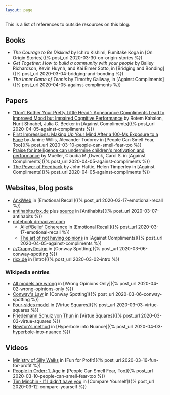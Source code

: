 ```yaml
---
layout: page
---
```


This is a list of references to outside resources on this blog.


## Books

- *The Courage to Be Disliked* by Ichiro Kishimi, Fumitake Koga in [On Origin Stories]({% post_url
  2020-03-30-on-origin-stories %})
- *Get Together: How to build a community with your people* by Bailey Richardson, Kevin Huynh, and Kai Elmer Sotto, in [Bridging and Bonding]({% post_url 2020-03-04-bridging-and-bonding %})
- *The Inner Game of Tennis* by Timothy Gallway, in [Against Compliments]({% post_url 2020-04-05-against-compliments %})


## Papers

- [“Don’t Bother Your Pretty Little Head”: Appearance Compliments Lead to Improved Mood but Impaired Cognitive Performance](https://journals.sagepub.com/doi/10.1177/0361684318758596) by Rotem Kahalon, Nurit Shnabel, Julia C. Becker in [Against Compliments]({% post_url 2020-04-05-against-compliments %})
- [First Impressions: Making Up Your Mind After a 100-Ms Exposure to a
  Face](https://journals.sagepub.com/doi/10.1111/j.1467-9280.2006.01750.x) by Janine Willis, Alexander Todorov in
  [People Can Smell Fear, Too]({% post_url 2020-03-10-people-can-smell-fear-too %})
- [Praise for intelligence can undermine children's motivation and performance](https://psycnet.apa.org/doiLanding?doi=10.1037%2F0022-3514.75.1.33) by Mueller, Claudia M.,Dweck, Carol S. in [Against Compliments]({% post_url 2020-04-05-against-compliments %})
- [The Power of Feedback](https://journals.sagepub.com/doi/abs/10.3102/003465430298487) by John Hattie, Helen Timperley
  in [Against Compliments]({% post_url 2020-04-05-against-compliments %})

## Websites, blog posts

- [AnkiWeb](https://ankiweb.net/) in [Emotional Recall]({% post_url 2020-03-17-emotional-recall %})
- [antihabits.rixx.de](https://antihabits.rixx.de) plus [source](https://github.com/rixx/antihabits/blob/master/antihabit.js) in [Antihabits]({% post_url 2020-03-07-antihabits %})
- [notebook.drmaciver.com](https://notebook.drmaciver.com)
  - [Alief/Belief Coherence](https://notebook.drmaciver.com/posts/2020-03-14-13:55.html) in [Emotional
    Recall]({% post_url 2020-03-17-emotional-recall %})
  - [The art of not having opinions](https://notebook.drmaciver.com/posts/2020-03-09-11:13.html) in [Against
    Compliments]({% post_url 2020-04-05-against-compliments %})
- [/r/CrappyDesign](https://www.reddit.com/r/CrappyDesign/top/) in [Conway Spotting]({% post_url
  2020-03-06-conway-spotting %})
- [rixx.de](https://rixx.de) in [Intro]({% post_url 2020-03-02-intro %})


### Wikipedia entries

- [All models are wrong](https://en.wikipedia.org/wiki/All_models_are_wrong) in [Wrong Opinions Only]({% post_url
  2020-04-02-wrong-opinions-only %})
- [Conway's Law](https://en.wikipedia.org/wiki/Conway's_law) in [Conway Spotting]({% post_url
  2020-03-06-conway-spotting %})
- [Four-sides model](https://en.wikipedia.org/wiki/Four-sides_model) in [Virtue Squares]({% post_url
  2020-03-03-virtue-squares %})
- [Friedemann Schulz von Thun](https://en.wikipedia.org/wiki/Friedemann_Schulz_von_Thun) in [Virtue Squares]({% post_url
  2020-03-03-virtue-squares %})
- [Newton's method](https://en.wikipedia.org/wiki/Newton's_method) in [Hyperbole into Nuance]({% post_url
  2020-04-03-hyperbole-into-nuance %})

## Videos

- [Ministry of Silly Walks](https://www.youtube.com/watch?v=eCLp7zodUiI) in [Fun for Profit]({% post_url
  2020-03-16-fun-for-profit %})
- [People in Order: 1. Age](https://www.youtube.com/watch?v=INuC1fRD-a4) in [People Can Smell Fear, Too]({% post_url
  2020-03-10-people-can-smell-fear-too %})
- [Tim Minchin - If I didn't have you](https://www.youtube.com/watch?v=Zn6gV2sdl38) in [Compare Yourself]({% post_url
  2020-03-12-compare-yourself %})
